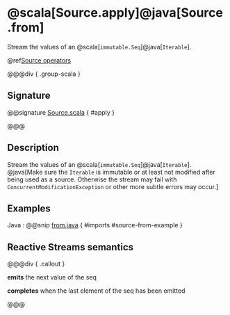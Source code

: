 # @scala[Source.apply]@java[Source.from]

Stream the values of an @scala[`immutable.Seq`]@java[`Iterable`].

@ref[Source operators](../index.md#source-operators)


@@@div { .group-scala }

## Signature

@@signature [Source.scala](/akka-stream/src/main/scala/akka/stream/scaladsl/Source.scala) { #apply }

@@@

## Description

Stream the values of an @scala[`immutable.Seq`]@java[`Iterable`]. @java[Make sure the `Iterable` is immutable or at least not modified after being used
as a source. Otherwise the stream may fail with `ConcurrentModificationException` or other more subtle errors may occur.]

## Examples

Java
:  @@snip [from.java](/akka-docs/src/test/java/jdocs/stream/operators/SourceDocExamples.java) { #imports #source-from-example }

## Reactive Streams semantics

@@@div { .callout }

**emits** the next value of the seq

**completes** when the last element of the seq has been emitted

@@@
